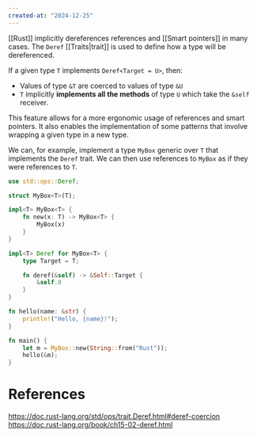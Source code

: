 ```yaml
---
created-at: "2024-12-25"
---
```


[[Rust]] implicitly dereferences references and [[Smart pointers]] in many cases. The `Deref` [[Traits|trait]] is used to define how a type will be dereferenced.

If a given type `T` implements `Deref<Target = U>`, then:

- Values of type `&T` are coerced to values of type `&U`
- `T` implicitly **implements all the methods** of type `U` which take the `&self` receiver.

This feature allows for a more ergonomic usage of references and smart pointers. It also enables the implementation of some patterns that involve wrapping a given type in a new type.

We can, for example, implement a type `MyBox` generic over `T` that implements the `Deref` trait. We can then use references to `MyBox` as if they were references to `T`.

```rust
use std::ops::Deref;

struct MyBox<T>(T);

impl<T> MyBox<T> {
    fn new(x: T) -> MyBox<T> {
        MyBox(x)
    }
}

impl<T> Deref for MyBox<T> {
    type Target = T;

    fn deref(&self) -> &Self::Target {
        &self.0
    }
}

fn hello(name: &str) {
    println!("Hello, {name}!");
}

fn main() {
    let m = MyBox::new(String::from("Rust"));
    hello(&m);
}
```

# References

https://doc.rust-lang.org/std/ops/trait.Deref.html#deref-coercion
https://doc.rust-lang.org/book/ch15-02-deref.html
